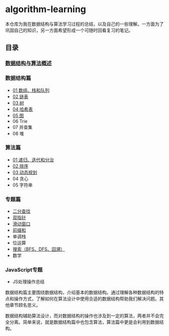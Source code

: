# algorithm-learning
本仓库为我在数据结构与算法学习过程的总结，以及自己的一些理解。一方面为了巩固自己的知识，另一方面希望形成一个可随时回看复习的笔记。

## 目录
### [数据结构与算法概述](https://github.com/Noa-p/algorithms-learning/blob/main/00.md)
### 数据结构篇
- [01 数组、栈和队列](https://github.com/Noa-p/algorithms-learning/blob/main/Basic/basic-1-array.md)
- [02 链表](https://github.com/Noa-p/algorithms-learning/blob/main/Basic/basic-2-linked-list.md)
- [03 树](https://github.com/Noa-p/algorithm-learning/blob/main/Basic/basic-3-tree.md)
- [04 哈希表](https://github.com/Noa-p/algorithms-learning/blob/main/Basic/basic-4-hash-table.md)
- [05 图](https://github.com/Noa-p/algorithm-learning/blob/main/Basic/graph.md)
- 06 Trie
- 07 并查集
- 08 堆
### 算法篇
- [01 递归、迭代和分治](https://github.com/Noa-p/algorithm-learning/blob/main/Algorithm/alg-1-recursion.md)
- [02 排序](https://github.com/Noa-p/algorithms-learning/blob/main/Algorithm/alg-2-sort.md)
- [03 动态规划](https://github.com/Noa-p/algorithm-learning/blob/main/Algorithm/alg-3-dp.md)
- 04 贪心
- 05 字符串
### 专题篇
- [二分查找](https://github.com/Noa-p/algorithms-learning/blob/main/Subject/binary-search.md)
- [双指针](https://github.com/Noa-p/algorithm-learning/blob/main/Subject/two-pointers.md)
- [滑动窗口](https://github.com/Noa-p/algorithm-learning/blob/main/Subject/sliding-window.md)
- [前缀和](https://github.com/Noa-p/algorithm-learning/blob/main/Subject/prefix-sum.md)
- 单调栈
- 位运算
- [搜索（BFS、DFS、回溯）](https://github.com/Noa-p/algorithm-learning/blob/main/Subject/backtracking.md)
- 数学
### JavaScript专题
- JS处理操作总结

数据结构篇主要围绕数据结构，介绍基本的数据结构。通过理解各种数据结构的特点和操作方式，了解如何在算法设计中使用合适的数据结构帮助我们解决问题。其他章节顾名思义。

数据结构辅助算法设计，而对数据结构的操作也涉及到一定的算法，两者并不会完全分离。简单来说，就是数据结构篇中也包含算法，算法篇中更是会利用到数据结构。
